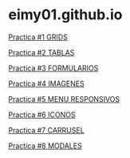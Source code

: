# eimy01.github.io
<p>
<a href="https://eimy01.github.io/Practica 1.html">Practica #1 GRIDS</a> 
</p>
<p>
<a href="https://eimy01.github.io/practica2.html">Practica #2 TABLAS</a>
  </p>
  <p>
<a href="https://eimy01.github.io/practica3.html">Practica #3 FORMULARIOS</a>
  </p>
  <p>
<a href="https://eimy01.github.io/practica4.html">Practica #4 IMAGENES</a>
  </p>
   <p>
<a href="https://eimy01.github.io/practica5.html">Practica #5 MENU RESPONSIVOS </a>
  </p>
   <p>
<a href="https://eimy01.github.io/practica6.html">Practica #6 ICONOS</a>
  </p>
  <p>
<a href="https://eimy01.github.io/practica7.html">Practica #7 CARRUSEL</a>
  </p>
  <p>
<a href="https://eimy01.github.io/Practica8.html">Practica #8 MODALES</a>
  </p>
  

